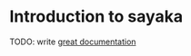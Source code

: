 # Introduction to sayaka

TODO: write [great documentation](http://jacobian.org/writing/what-to-write/)
